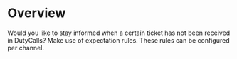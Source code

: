 # Overview

Would you like to stay informed when a certain ticket has not been received in DutyCalls? Make use of expectation rules. These rules can be configured per channel.
